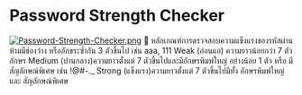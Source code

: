 # Password Strength Checker
[![Password-Strength-Checker.png](https://i.postimg.cc/0Qtnhnjr/Password-Strength-Checker.png)](https://postimg.cc/JDkjkbbW)
🔐 หลักเกณฑ์การตรวจสอบความแข็งแรงของรหัสผ่าน
ห้ามมีช่องว่าง หรืออักขระซ้ำกัน 3 ตัวขึ้นไป เช่น aaa, 111
  Weak (อ่อนแอ) ความยาวน้อยกว่า 7 ตัวอักษร
  Medium (ปานกลาง)ความยาวตั้งแต่ 7 ตัวขึ้นไปและมีอักษรพิมพ์ใหญ่ อย่างน้อย 1 ตัว หรือ มี สัญลักษณ์พิเศษ เช่น !@#-._
  Strong (แข็งแรง)ความยาวตั้งแต่ 7 ตัวขึ้นไปมีทั้ง อักษรพิมพ์ใหญ่ และ สัญลักษณ์พิเศษ
